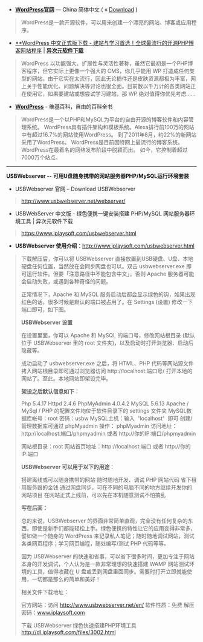 

- [**WordPress官网**](https://cn.wordpress.org/)  —  China 简体中文 ( « [Download](https://cn.wordpress.org/download/) )
> WordPress是一款开源软件，可以用来创建一个漂亮的网站、博客或应用程序。

- [**WordPress 中文正式版下载 - 建站与学习首选！全球最流行的开源PHP博客网站程序](https://www.iplaysoft.com/wordpress.html) | [**异次元软件下载**](https://www.iplaysoft.com/)
> WordPress 以功能强大、扩展性与灵活性著称，虽然它最初是一个PHP博客程序，但它实际上更像一个强大的 CMS，你几乎能用 WP 打造成任何类型的网站。由于它实在太流行，因此无论插件还是皮肤资源都极为丰富，网上关于性能优化、问题解决等讨论也很全面。目前数以千万计的各类网站正在使用它，如果要建站或想尝试学习建站，那 WP 绝对值得你优先考虑……

- [**WordPress**](https://zh.wikipedia.org/wiki/WordPress) - 维基百科，自由的百科全书
> 
> 
> WordPress是一个以PHP和MySQL为平台的自由开源的博客软件和内容管理系统。
> WordPress具有插件架构和模板系统。Alexa排行前100万的网站中有超过16.7%的网站使用WordPress。
> 到了2011年8月，约22%的新网站采用了WordPress。
> WordPress是目前因特网上最流行的博客系统。
> WordPress在最着名的网络发布阶段中脱颖而出。
> 如今，它控制着超过7000万个站点。
> 

----------------------------------------------------------

**USBWebserver -- 可用U盘随身携带的网站服务器PHP/MySQL运行环境套装**


- USBWebserver 官网 – Download USBWebserver
> http://www.usbwebserver.net/webserver/

- USBWebServer 中文版 - 绿色便携一键安装搭建 PHP/MySQL 网站服务器环境工具 | 异次元软件下载
> https://www.iplaysoft.com/usbwebserver.html

- **USBWebserver 使用介绍**：http://www.iplaysoft.com/usbwebserver.html

> 下载解压后，你可以将 USBWebserver 直接放置到USB硬盘、U盘、本地硬盘任何位置，当然放在会同步网盘也可以。双击 usbwebserver.exe 即可运行软件。但要「注意路径中不能包含中文」，否则 Apache 服务器可能会启动失败，或遇到各种奇怪的问题。
> 
> 正常情况下，Apache 和 MySQL 服务启动后都会显示绿色的钩，如果出现红色的话，很多时候是默认的端口被占用了。在 Settings (设置) 修改一下端口即可，如下图。
> 
> **USBWebserver 设置**
> 
> 在设置里面，你可以 Apache 和 MySQL 的端口号，修改网站根目录 (默认位于 USBWebserver 里的 root 文件夹)，以及启动时打开浏览器、启动后隐藏等。
> 
> 成功启动了 usbwebserver.exe 之后，将 HTML、PHP 代码等网站源文件拷入网站根目录即可通过浏览器访问 http://localhost:端口号/ 打开本地的网站了。至此。本地网站即架设完毕。
> 
> **架设之后默认信息如下：**
> 
> Php 5.4.17
> Httpd 2.4.6
> PhpMyAdmin 4.0.4.2
> MySQL 5.6.13
> Apache / MySql / PHP 的配置文件均位于软件目录下的 settings 文件夹
> MySQL数据库帐号：root 密码：usbw
> MySQL主机：输入〝localhost〞即可
> 创建/管理数据库可通过 phpMyadmin 操作：
> phpMyadmin 访问地址： http://localhost:端口/phpmyadmin 或者 http://你的IP:端口/phpmyadmin
> 
> 网站根目录：root
> 网站首页地址：http://localhost:端口 或者 http://你的IP:端口
> 
> **USBWebserver 可以用于以下的用途**：
> 
> 搭建离线或可以随身携带的网站
> 随时随地开发、调试 PHP 网站代码
> 省下租用服务器的金钱
> 通过网盘同步，可在不同的电脑不同的地方继续开发你的网站项目
> 在网站正式上线前，可以先在本机随意测试不怕搞乱
> 
> **写在后面：**
> 
> 总的来说，USBWebserver 的界面非常简单直观，完全没有任何复杂的东西，即使是新手们都能轻松上手。绿色便携的特性让它的应用变得非常多，譬如做一个随身的 WordPress 来记录私人笔记；随时随地调试网站，测试各类网页程序；学习网页编程，随处编写/测试 PHP 代码等等。
> 
> 因为  USBWebserver 的快速和省事，可以省下很多时间，更加专注于网站本身的开发调试，个人认为是一款非常理想的快速搭建 WAMP 网站测试环境的工具，值得收藏在 U 盘或丢到网盘里面同步。需要时打开立即就能使用，一切都是那么的简单和美好！
> 
> 相关文件下载地址：
> 
> 官方网站：访问 http://www.usbwebserver.net/en/
> 软件性质：免费
> 解压密码：www.iplaysoft.com
> 
> 下载 USBWebserver 绿色快速搭建PHP环境工具 http://dl.iplaysoft.com/files/3002.html
> 

